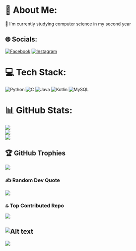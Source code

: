 # 💫 About Me:
🌱 I'm currently studying computer science in my second year


## 🌐 Socials:
[![Facebook](https://img.shields.io/badge/Facebook-%231877F2.svg?logo=Facebook&logoColor=white)](https://facebook.com/kyneneky) [![Instagram](https://img.shields.io/badge/Instagram-%23E4405F.svg?logo=Instagram&logoColor=white)](https://instagram.com/kyneneky) 

# 💻 Tech Stack:
![Python](https://img.shields.io/badge/python-3670A0?style=for-the-badge&logo=python&logoColor=ffdd54) ![C](https://img.shields.io/badge/c-%2300599C.svg?style=for-the-badge&logo=c&logoColor=white) ![Java](https://img.shields.io/badge/java-%23ED8B00.svg?style=for-the-badge&logo=openjdk&logoColor=white) ![Kotlin](https://img.shields.io/badge/kotlin-%237F52FF.svg?style=for-the-badge&logo=kotlin&logoColor=white) ![MySQL](https://img.shields.io/badge/mysql-4479A1.svg?style=for-the-badge&logo=mysql&logoColor=white)
# 📊 GitHub Stats:
![](https://github-readme-stats.vercel.app/api?username=kyne0328&theme=dark&hide_border=false&include_all_commits=true&count_private=true)<br/>
![](https://github-readme-streak-stats.herokuapp.com/?user=kyne0328&theme=dark&hide_border=false)<br/>
![](https://github-readme-stats.vercel.app/api/top-langs/?username=kyne0328&theme=dark&hide_border=false&include_all_commits=true&count_private=true&layout=compact)

## 🏆 GitHub Trophies
![](https://github-profile-trophy.vercel.app/?username=kyne0328&theme=radical&no-frame=false&no-bg=true&margin-w=4)

### ✍️ Random Dev Quote
![](https://quotes-github-readme.vercel.app/api?type=horizontal&theme=radical)

### 🔝 Top Contributed Repo
![](https://github-contributor-stats.vercel.app/api?username=kyne0328&limit=5&theme=dark&combine_all_yearly_contributions=true)

![Alt text](https://spotify-recently-played-readme.vercel.app/api?user=317ul3zbtp5s3x4ivx5dcmjj7meu)
---
[![](https://visitcount.itsvg.in/api?id=kyne0328&icon=0&color=0)](https://visitcount.itsvg.in)
